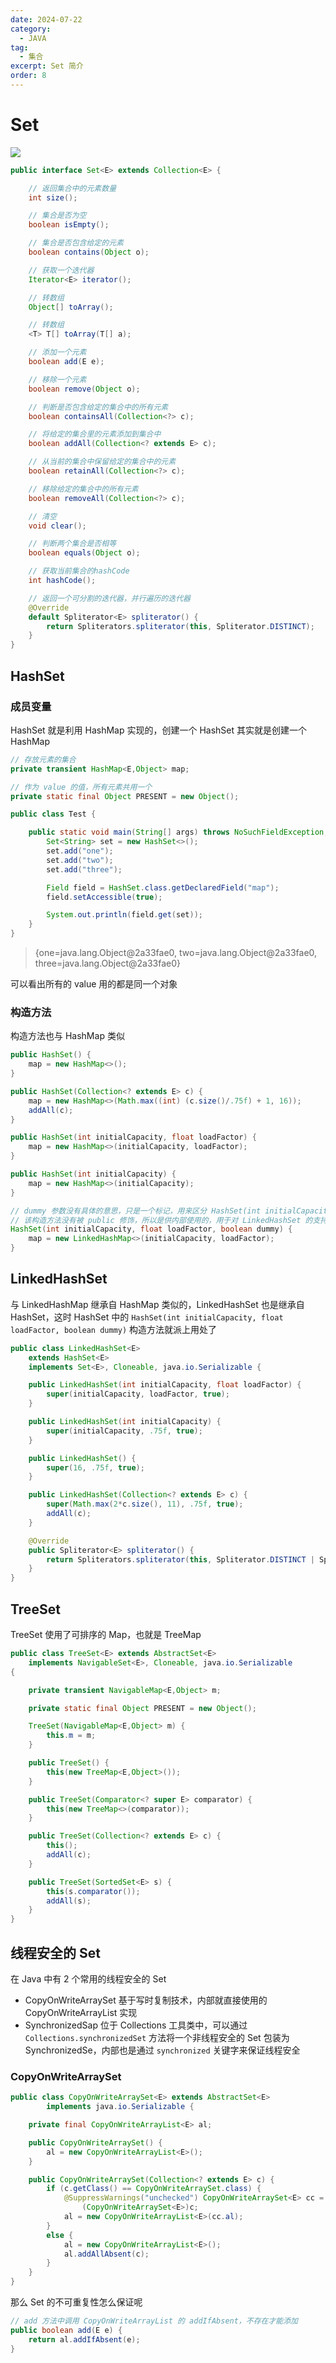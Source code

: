 ```yaml
---
date: 2024-07-22
category:
  - JAVA
tag:
  - 集合
excerpt: Set 简介
order: 8
---
```


# Set

![](./md.assets/set.png)

```java
public interface Set<E> extends Collection<E> {

    // 返回集合中的元素数量
    int size();

    // 集合是否为空
    boolean isEmpty();

    // 集合是否包含给定的元素
    boolean contains(Object o);

    // 获取一个迭代器
    Iterator<E> iterator();

    // 转数组
    Object[] toArray();

    // 转数组
    <T> T[] toArray(T[] a);

    // 添加一个元素
    boolean add(E e);

    // 移除一个元素
    boolean remove(Object o);

    // 判断是否包含给定的集合中的所有元素
    boolean containsAll(Collection<?> c);

    // 将给定的集合里的元素添加到集合中
    boolean addAll(Collection<? extends E> c);

    // 从当前的集合中保留给定的集合中的元素
    boolean retainAll(Collection<?> c);

    // 移除给定的集合中的所有元素
    boolean removeAll(Collection<?> c);

    // 清空
    void clear();

    // 判断两个集合是否相等
    boolean equals(Object o);

    // 获取当前集合的hashCode
    int hashCode();

    // 返回一个可分割的迭代器，并行遍历的迭代器
    @Override
    default Spliterator<E> spliterator() {
        return Spliterators.spliterator(this, Spliterator.DISTINCT);
    }
}
```

## HashSet

### 成员变量

HashSet 就是利用 HashMap 实现的，创建一个 HashSet 其实就是创建一个 HashMap

```java
// 存放元素的集合
private transient HashMap<E,Object> map;

// 作为 value 的值，所有元素共用一个
private static final Object PRESENT = new Object();
```

```java
public class Test {

    public static void main(String[] args) throws NoSuchFieldException, IllegalAccessException {
        Set<String> set = new HashSet<>();
        set.add("one");
        set.add("two");
        set.add("three");

        Field field = HashSet.class.getDeclaredField("map");
        field.setAccessible(true);

        System.out.println(field.get(set));
    }
}
```

> {one=java.lang.Object@2a33fae0, two=java.lang.Object@2a33fae0, three=java.lang.Object@2a33fae0}

可以看出所有的 value 用的都是同一个对象

### 构造方法

构造方法也与 HashMap 类似

```java
public HashSet() {
    map = new HashMap<>();
}

public HashSet(Collection<? extends E> c) {
    map = new HashMap<>(Math.max((int) (c.size()/.75f) + 1, 16));
    addAll(c);
}

public HashSet(int initialCapacity, float loadFactor) {
    map = new HashMap<>(initialCapacity, loadFactor);
}

public HashSet(int initialCapacity) {
    map = new HashMap<>(initialCapacity);
}

// dummy 参数没有具体的意思，只是一个标记，用来区分 HashSet(int initialCapacity, float loadFactor)
// 该构造方法没有被 public 修饰，所以是供内部使用的，用于对 LinkedHashSet 的支持
HashSet(int initialCapacity, float loadFactor, boolean dummy) {
    map = new LinkedHashMap<>(initialCapacity, loadFactor);
}
```

## LinkedHashSet

与 LinkedHashMap 继承自 HashMap 类似的，LinkedHashSet 也是继承自 HashSet，这时 HashSet 中的 `HashSet(int initialCapacity, float loadFactor, boolean dummy)` 构造方法就派上用处了

```java
public class LinkedHashSet<E>
    extends HashSet<E>
    implements Set<E>, Cloneable, java.io.Serializable {

    public LinkedHashSet(int initialCapacity, float loadFactor) {
        super(initialCapacity, loadFactor, true);
    }

    public LinkedHashSet(int initialCapacity) {
        super(initialCapacity, .75f, true);
    }

    public LinkedHashSet() {
        super(16, .75f, true);
    }

    public LinkedHashSet(Collection<? extends E> c) {
        super(Math.max(2*c.size(), 11), .75f, true);
        addAll(c);
    }

    @Override
    public Spliterator<E> spliterator() {
        return Spliterators.spliterator(this, Spliterator.DISTINCT | Spliterator.ORDERED);
    }
}
```

## TreeSet

TreeSet 使用了可排序的 Map，也就是 TreeMap

```java
public class TreeSet<E> extends AbstractSet<E>
    implements NavigableSet<E>, Cloneable, java.io.Serializable
{

    private transient NavigableMap<E,Object> m;

    private static final Object PRESENT = new Object();

    TreeSet(NavigableMap<E,Object> m) {
        this.m = m;
    }

    public TreeSet() {
        this(new TreeMap<E,Object>());
    }

    public TreeSet(Comparator<? super E> comparator) {
        this(new TreeMap<>(comparator));
    }

    public TreeSet(Collection<? extends E> c) {
        this();
        addAll(c);
    }

    public TreeSet(SortedSet<E> s) {
        this(s.comparator());
        addAll(s);
    }
}
```

## 线程安全的 Set

在 Java 中有 2 个常用的线程安全的 Set

- CopyOnWriteArraySet 基于写时复制技术，内部就直接使用的 CopyOnWriteArrayList 实现
- SynchronizedSap 位于 Collections 工具类中，可以通过 `Collections.synchronizedSet` 方法将一个非线程安全的 Set 包装为 SynchronizedSe，内部也是通过 `synchronized` 关键字来保证线程安全

### CopyOnWriteArraySet

```java
public class CopyOnWriteArraySet<E> extends AbstractSet<E>
        implements java.io.Serializable {

    private final CopyOnWriteArrayList<E> al;

    public CopyOnWriteArraySet() {
        al = new CopyOnWriteArrayList<E>();
    }

    public CopyOnWriteArraySet(Collection<? extends E> c) {
        if (c.getClass() == CopyOnWriteArraySet.class) {
            @SuppressWarnings("unchecked") CopyOnWriteArraySet<E> cc =
                (CopyOnWriteArraySet<E>)c;
            al = new CopyOnWriteArrayList<E>(cc.al);
        }
        else {
            al = new CopyOnWriteArrayList<E>();
            al.addAllAbsent(c);
        }
    }
}
```

那么 Set 的不可重复性怎么保证呢

```java
// add 方法中调用 CopyOnWriteArrayList 的 addIfAbsent，不存在才能添加
public boolean add(E e) {
    return al.addIfAbsent(e);
}
```

